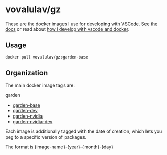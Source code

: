 # vovalulav/gz

These are the docker images I use for developing with [VSCode](https://code.visualstudio.com/).
See [the docs](https://athackst.github.io/dockerfiles) or read about  [how I develop with vscode and docker](https://www.allisonthackston.com/articles/docker_development.html).

## Usage

```bash
docker pull vovalulav/gz:garden-base
```

## Organization

The main docker image tags are:


garden
  
* [garden-base](https://github.com/athackst/dockerfiles/blob/main/gz/garden.Dockerfile)
* [garden-dev](https://github.com/athackst/dockerfiles/blob/main/gz/garden.Dockerfile)
* [garden-nvidia](https://github.com/athackst/dockerfiles/blob/main/gz/garden.Dockerfile)
* [garden-nvidia-dev](https://github.com/athackst/dockerfiles/blob/main/gz/garden.Dockerfile)


Each image is additionally tagged with the date of creation, which lets you peg to a specific version of packages.

The format is {image-name}-{year}-{month}-{day}